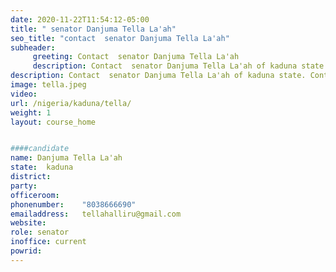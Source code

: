 ```yaml
---
date: 2020-11-22T11:54:12-05:00
title: " senator Danjuma Tella La'ah"
seo_title: "contact  senator Danjuma Tella La'ah"
subheader:
     greeting: Contact  senator Danjuma Tella La'ah 
     description: Contact  senator Danjuma Tella La'ah of kaduna state. Contact information for  senator Danjuma Tella La'ah includes email address, phone number, and mailing address.
description: Contact  senator Danjuma Tella La'ah of kaduna state. Contact information for  senator Danjuma Tella La'ah includes email address, phone number, and mailing address.
image: tella.jpeg
video: 
url: /nigeria/kaduna/tella/
weight: 1
layout: course_home


####candidate
name: Danjuma Tella La'ah
state:	kaduna
district: 
party:	
officeroom:	
phonenumber:	"8038666690"
emailaddress:	tellahalliru@gmail.com
website:	
role: senator
inoffice: current
powrid: 
---
```


